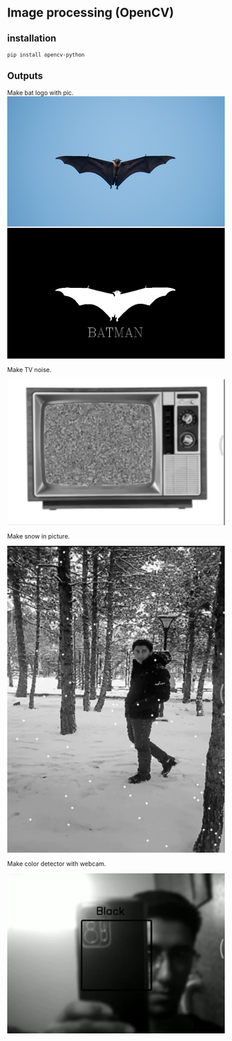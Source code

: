 # Image processing (OpenCV)

## installation

```
pip install opencv-python
```

## Outputs

Make bat logo with pic.
![input](media\bat.jpg?raw=true) ![output](media\output.jpg?raw=true)

Make TV noise.

![noise](media\photo_3_2023-08-11_14-46-32.jpg?raw=true)

Make snow in picture.

![snow](media\photo_1_2023-08-11_14-46-32.jpg?raw=true)

Make color detector with webcam.

![detector](media\photo_2_2023-08-11_14-46-32.jpg?raw=true)

